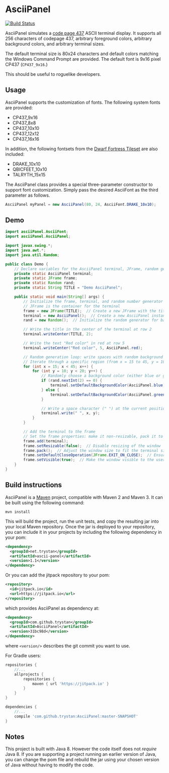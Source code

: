 # AsciiPanel

[![Build Status](https://travis-ci.org/roddy/MavenizedAsciiPanel.svg)](https://travis-ci.org/roddy/MavenizedAsciiPanel)

AsciiPanel simulates a [code page 437](https://en.wikipedia.org/wiki/Code_page_437) ASCII terminal display. It supports all 256 characters of codepage 437, arbitrary foreground colors, arbitrary background colors, and arbitrary terminal sizes.

The default terminal size is 80x24 characters and default colors matching the Windows Command Prompt are provided. The default font is 9x16 pixel CP437 (`CP437_9x16`.)

This should be useful to roguelike developers.

## Usage

AsciiPanel supports the customization of fonts. The following system fonts are provided:
- CP437_9x16 
- CP437_8x8 
- CP437_10x10 
- CP437_12x12
- CP437_16x16

In addition, the following fontsets from the [Dwarf Fortress Tileset](http://dwarffortresswiki.org/Tileset_repository) are also included:
- DRAKE_10x10
- QBICFEET_10x10 
- TALRYTH_15x15 

The AsciiPanel class provides a special three-parameter constructor to support font customization. Simply pass the desired AsciiFont as the third parameter as follows.

```java
AsciiPanel myPanel = new AsciiPanel(80, 24, AsciiFont.DRAKE_10x10);

```

## Demo

```java
import asciiPanel.AsciiFont;
import asciiPanel.AsciiPanel;

import javax.swing.*;
import java.awt.*;
import java.util.Random;

public class Demo {
    // Declare variables for the AsciiPanel terminal, JFrame, random generator, and the title string
    private static AsciiPanel terminal;
    private static JFrame frame;
    private static Random rand;
    private static String TITLE = "Demo AsciiPanel";

    public static void main(String[] args) {
        // Initialize the frame, terminal, and random number generator
        // JFrame is the container for the terminal
        frame = new JFrame(TITLE);  // Create a new JFrame with the title "Demo AsciiPanel"
        terminal = new AsciiPanel();  // Create a new AsciiPanel instance (the terminal)
        rand = new Random();  // Initialize the random generator for background color selection

        // Write the title in the center of the terminal at row 2
        terminal.writeCenter(TITLE, 2);

        // Write the text "Red color" in red at row 5
        terminal.writeCenter("Red color", 5, AsciiPanel.red);

        // Random generation loop: write spaces with random background colors
        // Iterate through a specific region (from x = 15 to 45, y = 10 to 20)
        for (int x = 15; x < 45; x++) {
            for (int y = 10; y < 20; y++) {
                // Randomly choose a background color (either blue or green)
                if (rand.nextInt(2) == 0) {
                    terminal.setDefaultBackgroundColor(AsciiPanel.blue);  // Set background color to blue
                } else {
                    terminal.setDefaultBackgroundColor(AsciiPanel.green);  // Set background color to green
                }

                // Write a space character (" ") at the current position (x, y) with the selected background color
                terminal.write(" ", x, y);
            }
        }

        // Add the terminal to the frame
        // Set the frame properties: make it non-resizable, pack it to fit the terminal, and set default close operation
        frame.add(terminal);
        frame.setResizable(false);  // Disable resizing of the window
        frame.pack();  // Adjust the window size to fit the terminal size
        frame.setDefaultCloseOperation(JFrame.EXIT_ON_CLOSE);  // Ensure the application exits when the window is closed
        frame.setVisible(true);  // Make the window visible to the user
    }
}
```

## Build instructions

AsciiPanel is a [Maven](https://maven.apache.org/) project, compatible with Maven 2 and Maven 3. It can be built using the following command:

```
mvn install
```

This will build the project, run the unit tests, and copy the resulting jar into your local Maven repository. Once the jar is deployed to your repository, you can include it in your projects by including the following dependency in your pom:

```xml
<dependency>
  <groupId>net.trystan</groupId>
  <artifactId>ascii-panel</artifactId>
  <version>1.1</version>
</dependency>
```

Or you can add the jitpack repository to your pom:

```xml
<repository>
  <id>jitpack.io</id>
  <url>https://jitpack.io</url>
</repository>
```

which provides AsciiPanel as dependency at:

```xml
<dependency>
  <groupId>com.github.trystan</groupId>
  <artifactId>AsciiPanel</artifactId>
  <version>31bc98d</version>
</dependency>
```

where `<version/>` describes the git commit you want to use.

For Gradle users:

```gradle
repositories {
    //...
    allprojects {
        repositories {
            maven { url 'https://jitpack.io' }
        }
    }
}

dependencies {
    //...
    compile 'com.github.trystan:AsciiPanel:master-SNAPSHOT'
}
```

## Notes

This project is built with Java 8. However the code itself does not *require* Java 8. If you are supporting a project running an earlier version of Java, you can change the pom file and rebuild the jar using your chosen version of Java without having to modify the code.
